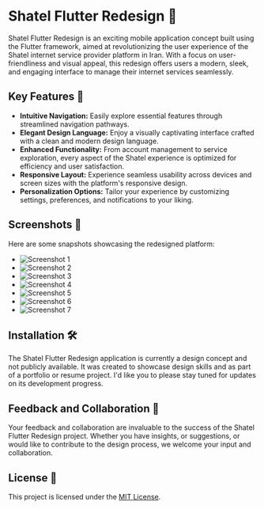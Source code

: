 # Shatel Flutter Redesign 🚀

Shatel Flutter Redesign is an exciting mobile application concept built using the Flutter framework, aimed at revolutionizing the user experience of the Shatel internet service provider platform in Iran. With a focus on user-friendliness and visual appeal, this redesign offers users a modern, sleek, and engaging interface to manage their internet services seamlessly.

## Key Features 🌟

- **Intuitive Navigation:** Easily explore essential features through streamlined navigation pathways.
- **Elegant Design Language:** Enjoy a visually captivating interface crafted with a clean and modern design language.
- **Enhanced Functionality:** From account management to service exploration, every aspect of the Shatel experience is optimized for efficiency and user satisfaction.
- **Responsive Layout:** Experience seamless usability across devices and screen sizes with the platform's responsive design.
- **Personalization Options:** Tailor your experience by customizing settings, preferences, and notifications to your liking.

## Screenshots 📱

Here are some snapshots showcasing the redesigned platform:

- ![Screenshot 1](screenshots/screenshot_1.png)
- ![Screenshot 2](screenshots/screenshot_2.png)
- ![Screenshot 3](screenshots/screenshot_3.png)
- ![Screenshot 4](screenshots/screenshot_4.png)
- ![Screenshot 5](screenshots/screenshot_5.png)
- ![Screenshot 6](screenshots/screenshot_6.png)
- ![Screenshot 7](screenshots/screenshot_7.png)

## Installation 🛠️

The Shatel Flutter Redesign application is currently a design concept and not publicly available. It was created to showcase design skills and as part of a portfolio or resume project. I'd like you to please stay tuned for updates on its development progress.

## Feedback and Collaboration 🤝

Your feedback and collaboration are invaluable to the success of the Shatel Flutter Redesign project. Whether you have insights, or suggestions, or would like to contribute to the design process, we welcome your input and collaboration.

## License 📝

This project is licensed under the [MIT License](LICENSE).
